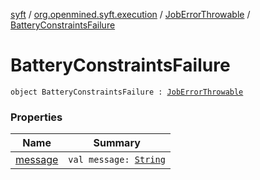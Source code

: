 [syft](../../../index.md) / [org.openmined.syft.execution](../../index.md) / [JobErrorThrowable](../index.md) / [BatteryConstraintsFailure](./index.md)

# BatteryConstraintsFailure

`object BatteryConstraintsFailure : `[`JobErrorThrowable`](../index.md)

### Properties

| Name | Summary |
|---|---|
| [message](message.md) | `val message: `[`String`](https://kotlinlang.org/api/latest/jvm/stdlib/kotlin/-string/index.html) |
